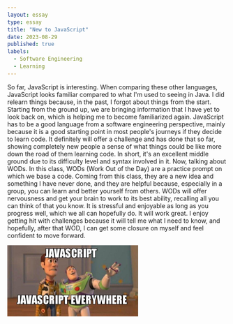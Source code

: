 ```yaml
---
layout: essay
type: essay
title: "New to JavaScript"
date: 2023-08-29
published: true
labels:
  - Software Engineering
  - Learning
---
```


  So far, JavaScript is interesting. When comparing these other languages, JavaScript looks familiar compared to what I'm used to seeing in Java. I did relearn things because, in the past, I forgot about things from the start. Starting from the ground up, we are bringing information that I have yet to look back on, which is helping me to become familiarized again. JavaScript has to be a good language from a software engineering perspective, mainly because it is a good starting point in most people's journeys if they decide to learn code. It definitely will offer a challenge and has done that so far, showing completely new people a sense of what things could be like more down the road of them learning code. In short, it's an excellent middle ground due to its difficulty level and syntax involved in it.
    Now, talking about WODs. In this class, WODs (Work Out of the Day) are a practice prompt on which we base a code. Coming from this class, they are a new idea and something I have never done, and they are helpful because, especially in a group, you can learn and better yourself from others. WODs will offer nervousness and get your brain to work to its best ability, recalling all you can think of that you know. It is stressful and enjoyable as long as you progress well, which we all can hopefully do. It will work great. I enjoy getting hit with challenges because it will tell me what I need to know, and hopefully, after that WOD, I can get some closure on myself and feel confident to move forward.

<div class="text-center p-4">
  <img width="300px" src="../img/javascript-javascript.jpg" class="img-thumbnail" >
</div>
